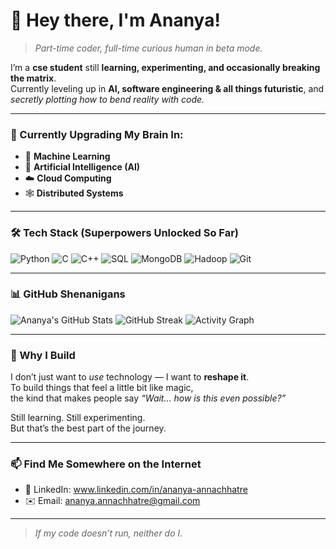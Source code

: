 # 👋 Hey there, I'm Ananya!

> *Part-time coder, full-time curious human in beta mode.*

I’m a **cse student** still **learning, experimenting, and occasionally breaking the matrix**.  
Currently leveling up in **AI, software engineering & all things futuristic**, and *secretly plotting how to bend reality with code.*

---

### 🧠 Currently Upgrading My Brain In:

- 🤖 **Machine Learning**
- 🧠 **Artificial Intelligence (AI)**
- ☁️ **Cloud Computing**
- 🕸️ **Distributed Systems**

---

### 🛠 Tech Stack (Superpowers Unlocked So Far)

![Python](https://img.shields.io/badge/Python-3776AB?logo=python&logoColor=white)
![C](https://img.shields.io/badge/C-00599C?logo=c&logoColor=white)
![C++](https://img.shields.io/badge/C++-00599C?logo=c%2B%2B&logoColor=white)
![SQL](https://img.shields.io/badge/SQL-4479A1?logo=postgresql&logoColor=white)
![MongoDB](https://img.shields.io/badge/MongoDB-4ea94b?logo=mongodb&logoColor=white)
![Hadoop](https://img.shields.io/badge/Hadoop-66CCFF?logo=apachehadoop&logoColor=white)
![Git](https://img.shields.io/badge/Git-F05033?logo=git&logoColor=white)


---

### 📊 GitHub Shenanigans

![Ananya's GitHub Stats](https://github-readme-stats.vercel.app/api?username=ananyaannachhatre&show_icons=true&theme=radical)
![GitHub Streak](https://streak-stats.demolab.com?user=ananyaannachhatre&theme=radical)
![Activity Graph](https://github-readme-activity-graph.vercel.app/graph?username=ananyaannachhatre&theme=react-dark)

---

### 🚀 Why I Build

I don’t just want to *use* technology — I want to **reshape it**.  
To build things that feel a little bit like magic,  
the kind that makes people say *“Wait... how is this even possible?”*

Still learning. Still experimenting.  
But that’s the best part of the journey.

---

### 📫 Find Me Somewhere on the Internet

- 💼 LinkedIn: www.linkedin.com/in/ananya-annachhatre
- ✉️ Email: ananya.annachhatre@gmail.com

---

> *If my code doesn’t run, neither do I.*
